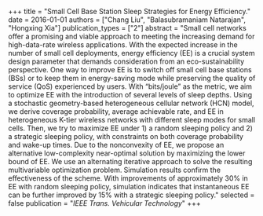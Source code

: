 +++
title = "Small Cell Base Station Sleep Strategies for Energy Efficiency."
date = 2016-01-01
authors = ["Chang Liu", "Balasubramaniam Natarajan", "Hongxing Xia"]
publication_types = ["2"]
abstract = "Small cell networks offer a promising and viable approach to meeting the increasing demand for high-data-rate wireless applications. With the expected increase in the number of small cell deployments, energy efficiency (EE) is a crucial system design parameter that demands consideration from an eco-sustainability perspective. One way to improve EE is to switch off small cell base stations (BSs) or to keep them in energy-saving mode while preserving the quality of service (QoS) experienced by users. With “bits/joule” as the metric, we aim to optimize EE with the introduction of several levels of sleep depths. Using a stochastic geometry-based heterogeneous cellular network (HCN) model, we derive coverage probability, average achievable rate, and EE in heterogeneous K-tier wireless networks with different sleep modes for small cells. Then, we try to maximize EE under 1) a random sleeping policy and 2) a strategic sleeping policy, with constraints on both coverage probability and wake-up times. Due to the nonconvexity of EE, we propose an alternative low-complexity near-optimal solution by maximizing the lower bound of EE. We use an alternating iterative approach to solve the resulting multivariable optimization problem. Simulation results confirm the effectiveness of the scheme. With improvements of approximately 30% in EE with random sleeping policy, simulation indicates that instantaneous EE can be further improved by 15% with a strategic sleeping policy."
selected = false
publication = "*IEEE Trans. Vehicular Technology*"
+++

